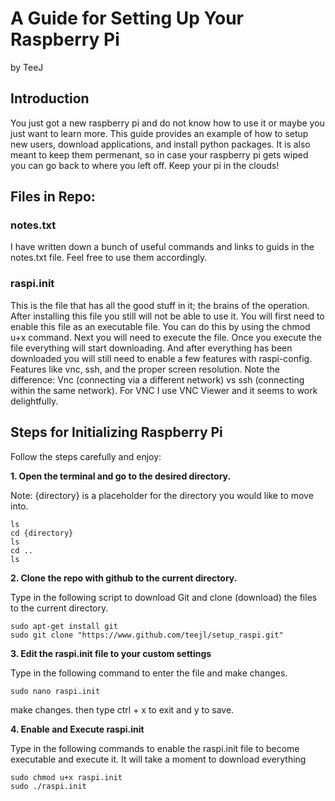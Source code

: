 # A Guide for Setting Up Your Raspberry Pi
by TeeJ

## Introduction

You just got a new raspberry pi and do not know how to use it or maybe you just want to learn more. This guide provides an example of how to setup new users, download applications, and install python packages. It is also meant to keep them permenant, so in case your raspberry pi gets wiped you can go back to where you left off. Keep your pi in the clouds!

## Files in Repo:
### notes.txt

I have written down a bunch of useful commands and links to guids in the notes.txt file. Feel free to use them accordingly.

### raspi.init

This is the file that has all the good stuff in it; the brains of the operation. After installing this file you still will not be able to use it. You will first need to enable this file as an executable file. You can do this by using the chmod u+x command. Next you will need to execute the file. Once you execute the file everything will start downloading. And after everything has been downloaded you will still need to enable a few features with raspi-config. Features like vnc, ssh, and the proper screen resolution. Note the difference: Vnc (connecting via a different network) vs ssh (connecting within the same network). For VNC I use VNC Viewer and it seems to work delightfully.

## Steps for Initializing Raspberry Pi
Follow the steps carefully and enjoy:

**1. Open the terminal and go to the desired directory.**

Note: {directory} is a placeholder for the directory you would like to move into.
```shell
ls
cd {directory}
ls
cd ..
ls
```
**2. Clone the repo with github to the current directory.**

Type in the following script to download Git and clone (download) the files to the current directory.
```shell
sudo apt-get install git
sudo git clone "https://www.github.com/teejl/setup_raspi.git"
```
**3. Edit the raspi.init file to your custom settings**

Type in the following command to enter the file and make changes.
```shell
sudo nano raspi.init
```
make changes. then type ctrl + x to exit and y to save.

**4. Enable and Execute raspi.init**

Type in the following commands to enable the raspi.init file to become executable and execute it. It will take a moment to download everything
```shell
sudo chmod u+x raspi.init
sudo ./raspi.init
```
